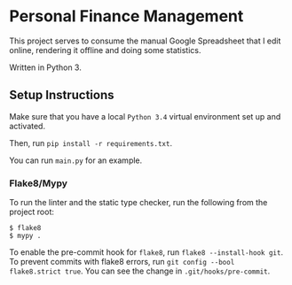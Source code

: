 Personal Finance Management
===========================

This project serves to consume the manual Google Spreadsheet that I edit online, rendering it offline and doing some statistics.

Written in Python 3.

## Setup Instructions

Make sure that you have a local `Python 3.4` virtual environment set up and activated.

Then, run `pip install -r requirements.txt`.

You can run `main.py` for an example.

### Flake8/Mypy

To run the linter and the static type checker, run the following from the project root:
```
$ flake8
$ mypy .
```

To enable the pre-commit hook for `flake8`, run `flake8 --install-hook git`. To prevent commits with flake8 errors, run `git config --bool flake8.strict true`. You can see the change in `.git/hooks/pre-commit`.
